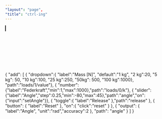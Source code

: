 ```yaml
---
"layout": "page",
"title": "ctrl-ing"
---
```


<script src="./bin/canvasInteractor.js"></script>
<canvas id="c" width="750" height="401" style="left:0rem;border:1px solid black;"></canvas>
<div style="position:relative;width:20rem;top:-29rem;left:1rem">

# `<ctrl-ing>`

Take control over objects with this minimalistic panel designed as custom HTML element.

</div>

<ctrl-ing id="ctrl" ref="model" header="Federpendel">
{
    "add": [
        { "dropdown":{ "label":"Mass [N]", "default":"1 kg", "2 kg":20, "5 kg": 50, "10 kg":100, "25 kg":250, "50kg": 500, "100 kg":1000}, "path":"loads/1/value"},
        { "number":{"label":"Federkraft","min":1,"max":1000},"path":"loads/0/k"},
        { "slider":{"label":"Angle","step":0.25,"min":-80,"max":45},"path":"angle","on":{"input":"setAngle"}}, 
        { "toggle":{ "label":"Release" },"path":"release" }, 
        { "button": { "label":"Reset" }, "on":{ "click":"reset" } },
        { "output": { "label":"Angle", "unit":"rad","accuracy":2 }, "path": "angle" }
    ]
}
</ctrl-ing>

<script>
    const ctx = document.getElementById("c").getContext("2d");
    const interactor = canvasInteractor.create(ctx,{ x:200,y:110,cartesian: true });
    console.log(document.getElementById('ctrl'));
    const ctrlUpdate = () => document.getElementById('ctrl').update(); //ctrl-ing API for manual update
    var model = {
        "release": false,
        "nodes": [
            { "id":"A","x":0,"y":0,"base":true },
            { "id":"B","x":100,"y":100,"idloc":"e" },
            { "id":"C","x":100,"y":-57.735,"idloc":"ne" },
            { "id":"D","base":true,"x":0,"y":100}
        ],
        "constraints": [
            { "id":"a","p1":"A","p2":"C","len":{ "type":"const","input":true } },
            { "id":"b","p1":"B","p2":"C","ori":{ "type":"const" } },
            { "id":"c","p1":"D","p2":"B","ori":{ "type":"const" },"lw":1, "ls":"black","ld":[20,4,2,4] }
        ],
        "loads": [
            { "type":"spring","id":"S1","p1":"B","p2":"C", "k":33.983576,"len0":100 },
            { "id":"mg","type":"force","p":"C","w0":-Math.PI/2,"value":9.81 }
        ],
        "shapes": [
            { "type":"flt","p":"B","w0":-Math.PI },
            { "type":"fix","p":"A" }
        ],
        "views": [
            {"show": "pos", "of": "C", "as": "trace",
            "mode":"static", "stroke":"purple"}
        ]
    };
    function setAngle() {
        const angle = model.angle * Math.PI/180;
        model.nodes[2].x = model.constraints[0].r0 * Math.cos(angle);
        model.nodes[2].y = model.constraints[0].r0 * Math.sin(angle);
        model.nodes[1].x = model.nodes[2].x
    }
    mec.model.extend(model);
    model.init();
    model.angle = model.constraints[0]._angle * 180/ Math.PI;
    const g = g2().clr().grid().view(interactor.view);
    model.draw(g);
    interactor.on('tick', e => {
        if(model.release) {
            model.tick(1/60);
            model.angle = model.constraints[0]._angle * 180/ Math.PI;
            ctrlUpdate();
        }
        g.exe(ctx);
    })
    .startTimer();
</script>